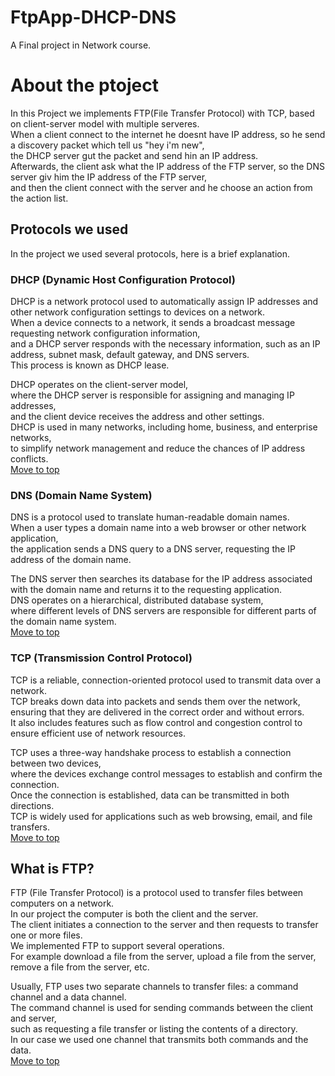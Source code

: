 # FtpApp-DHCP-DNS
A Final project in Network course.

# About the ptoject    
In this Project we implements FTP(File Transfer Protocol) with TCP, based on client-server model with multiple serveres.     
When a client connect to the internet he doesnt have IP address, so he send a discovery packet which tell us "hey i'm new",     
the DHCP server gut the packet and send hin an IP address.     
Afterwards, the client ask what the IP address of the FTP server, so the DNS server giv him the IP address of the FTP server,      
and then the client connect with the server and he choose an action from the action list.        
## Protocols we used       
In the project we used several protocols, here is a brief explanation.      
### DHCP (Dynamic Host Configuration Protocol)     
DHCP is a network protocol used to automatically assign IP addresses and other network configuration settings to devices on a network.     
When a device connects to a network, it sends a broadcast message requesting network configuration information,       
and a DHCP server responds with the necessary information, such as an IP address, subnet mask, default gateway, and DNS servers.      
This process is known as DHCP lease.      

DHCP operates on the client-server model,     
where the DHCP server is responsible for assigning and managing IP addresses,      
and the client device receives the address and other settings.      
DHCP is used in many networks, including home, business, and enterprise networks,       
to simplify network management and reduce the chances of IP address conflicts.  
[Move to top](#About-the-project)      

### DNS (Domain Name System)      
DNS is a protocol used to translate human-readable domain names.     
When a user types a domain name into a web browser or other network application,       
the application sends a DNS query to a DNS server, requesting the IP address of the domain name.    

The DNS server then searches its database for the IP address associated with the domain name and returns it to the requesting application.      
DNS operates on a hierarchical, distributed database system,        
where different levels of DNS servers are responsible for different parts of the domain name system.  
[Move to top](#About-the-project)      

### TCP (Transmission Control Protocol)      
TCP is a reliable, connection-oriented protocol used to transmit data over a network.        
TCP breaks down data into packets and sends them over the network,       
ensuring that they are delivered in the correct order and without errors.       
It also includes features such as flow control and congestion control to ensure efficient use of network resources.    

TCP uses a three-way handshake process to establish a connection between two devices,      
where the devices exchange control messages to establish and confirm the connection.         
Once the connection is established, data can be transmitted in both directions.        
TCP is widely used for applications such as web browsing, email, and file transfers.      
[Move to top](#About-the-project)       

## What is FTP?      
FTP (File Transfer Protocol) is a protocol used to transfer files between computers on a network.      
In our project the computer is both the client and the server.      
The client initiates a connection to the server and then requests to transfer one or more files.      
We implemented FTP to support several operations.     
For example download a file from the server, upload a file from the server, remove a file from the server, etc.      

Usually, FTP uses two separate channels to transfer files: a command channel and a data channel.     
The command channel is used for sending commands between the client and server,       
such as requesting a file transfer or listing the contents of a directory.       
In our case we used one channel that transmits both commands and the data.       
[Move to top](#About-the-project)       












